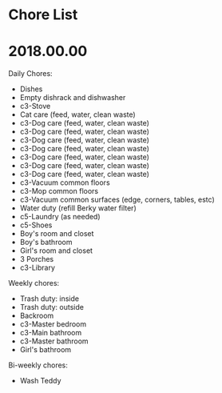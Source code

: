 # Chore List
# 2018.00.00



Daily Chores:
   * Dishes
   * Empty dishrack and dishwasher
   * c3-Stove
   * Cat care (feed, water, clean waste)
   * c3-Dog care (feed, water, clean waste)
   * c3-Dog care (feed, water, clean waste)
   * c3-Dog care (feed, water, clean waste)
   * c3-Dog care (feed, water, clean waste)
   * c3-Dog care (feed, water, clean waste)
   * c3-Dog care (feed, water, clean waste)
   * c3-Dog care (feed, water, clean waste)
   * c3-Vacuum common floors
   * c3-Mop common floors
   * c3-Vacuum common surfaces (edge, corners, tables, estc)
   * Water duty (refill Berky water filter)
   * c5-Laundry (as needed)
   * c5-Shoes
   * Boy's room and closet
   * Boy's bathroom
   * Girl's room and closet
   * 3 Porches
   * c3-Library





Weekly chores:
   * Trash duty: inside
   * Trash duty: outside
   * Backroom
   * c3-Master bedroom
   * c3-Main bathroom
   * c3-Master bathroom
   * Girl's bathroom





Bi-weekly chores:
   * Wash Teddy
